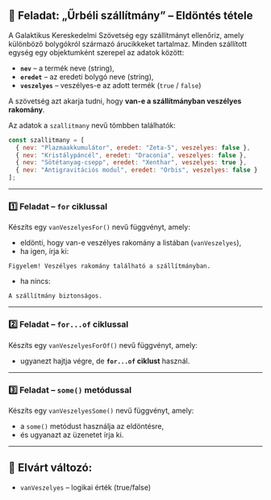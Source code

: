 ## 🎯 **Feladat: „Űrbéli szállítmány” – Eldöntés tétele**

A Galaktikus Kereskedelmi Szövetség egy szállítmányt ellenőriz, amely különböző bolygókról származó árucikkeket tartalmaz.
Minden szállított egység egy objektumként szerepel az adatok között:

* **`nev`** – a termék neve (string),
* **`eredet`** – az eredeti bolygó neve (string),
* **`veszelyes`** – veszélyes-e az adott termék (`true` / `false`)

A szövetség azt akarja tudni, hogy **van-e a szállítmányban veszélyes rakomány**.

Az adatok a `szallitmany` nevű tömbben találhatók:

```javascript
const szallitmany = [
  { nev: "Plazmaakkumulátor", eredet: "Zeta-5", veszelyes: false },
  { nev: "Kristálypáncél", eredet: "Draconia", veszelyes: false },
  { nev: "Sötétanyag-csepp", eredet: "Xenthar", veszelyes: true },
  { nev: "Antigravitációs modul", eredet: "Orbis", veszelyes: false }
];
```

---

### 1️⃣ Feladat – `for` ciklussal

Készíts egy `vanVeszelyesFor()` nevű függvényt, amely:

* eldönti, hogy van-e veszélyes rakomány a listában (`vanVeszelyes`),
* ha igen, írja ki:

```
Figyelem! Veszélyes rakomány található a szállítmányban.
```

* ha nincs:

```
A szállítmány biztonságos.
```

---

### 2️⃣ Feladat – `for...of` ciklussal

Készíts egy `vanVeszelyesForOf()` nevű függvényt, amely:

* ugyanezt hajtja végre, de **`for...of` ciklust** használ.

---

### 3️⃣ Feladat – `some()` metódussal

Készíts egy `vanVeszelyesSome()` nevű függvényt, amely:

* a `some()` metódust használja az eldöntésre,
* és ugyanazt az üzenetet írja ki.

---

## 📌 Elvárt változó:

* `vanVeszelyes` – logikai érték (true/false)
